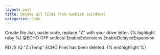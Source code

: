 ```yaml
---
layout: post
title: Delete all files from RamDisk (windows)
categories: Code
---
```

Create file .bat, paste code, replace "Z" with your drive letter.
{% highlight ruby %}
@ECHO OFF
setlocal EnableExtensions EnableDelayedExpansion

RD /S /Q "Z:\Temp"
ECHO Files has been deleted.
{% endhighlight %}
